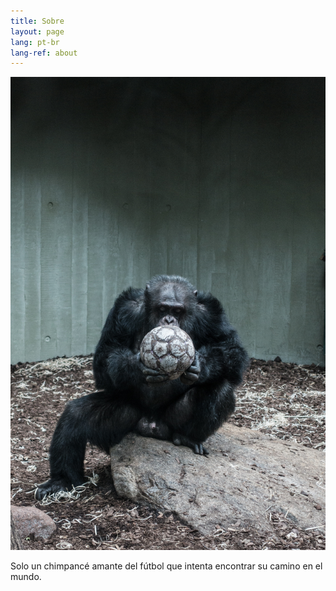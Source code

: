 ```yaml
---
title: Sobre
layout: page
lang: pt-br
lang-ref: about
---
```


![](/public/img/soccer-chimp.jpg)

Solo un chimpancé amante del fútbol que intenta encontrar su camino en el mundo.